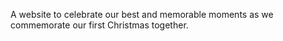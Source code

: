 A website to celebrate our best and memorable moments as we commemorate our first Christmas together. 
